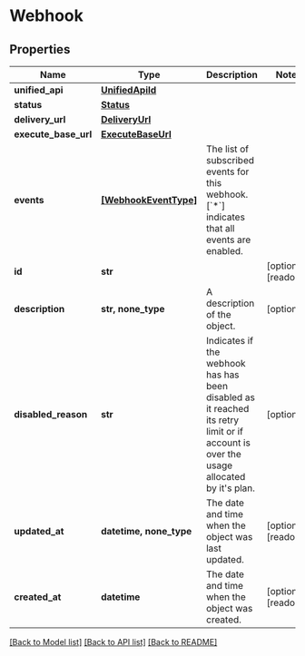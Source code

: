 # Webhook


## Properties
Name | Type | Description | Notes
------------ | ------------- | ------------- | -------------
**unified_api** | [**UnifiedApiId**](UnifiedApiId.md) |  | 
**status** | [**Status**](Status.md) |  | 
**delivery_url** | [**DeliveryUrl**](DeliveryUrl.md) |  | 
**execute_base_url** | [**ExecuteBaseUrl**](ExecuteBaseUrl.md) |  | 
**events** | [**[WebhookEventType]**](WebhookEventType.md) | The list of subscribed events for this webhook. [&#x60;*&#x60;] indicates that all events are enabled. | 
**id** | **str** |  | [optional] [readonly] 
**description** | **str, none_type** | A description of the object. | [optional] 
**disabled_reason** | **str** | Indicates if the webhook has has been disabled as it reached its retry limit or if account is over the usage allocated by it&#39;s plan. | [optional] 
**updated_at** | **datetime, none_type** | The date and time when the object was last updated. | [optional] [readonly] 
**created_at** | **datetime** | The date and time when the object was created. | [optional] [readonly] 

[[Back to Model list]](../../README.md#documentation-for-models) [[Back to API list]](../../README.md#documentation-for-api-endpoints) [[Back to README]](../../README.md)


